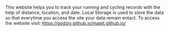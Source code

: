 This website helps you to track your running and cycling records with the help of distance, location, and date. Local Storage is used to store the data so that everytime you access the site your data remain entact.
To access the website visit: https://godziy.github.io/mapit.github.io/
